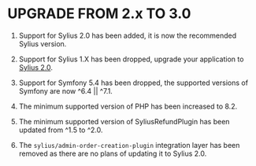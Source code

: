 # UPGRADE FROM 2.x TO 3.0

1. Support for Sylius 2.0 has been added, it is now the recommended Sylius version.

1. Support for Sylius 1.X has been dropped, upgrade your application to [Sylius 2.0](https://github.com/Sylius/Sylius/blob/2.0/UPGRADE-2.0.md).

1. Support for Symfony 5.4 has been dropped, the supported versions of Symfony are now ^6.4 || ^7.1.

1. The minimum supported version of PHP has been increased to 8.2.

1. The minimum supported version of SyliusRefundPlugin has been updated from ^1.5 to ^2.0.

1. The `sylius/admin-order-creation-plugin` integration layer has been removed as there are no plans of updating it to Sylius 2.0.
